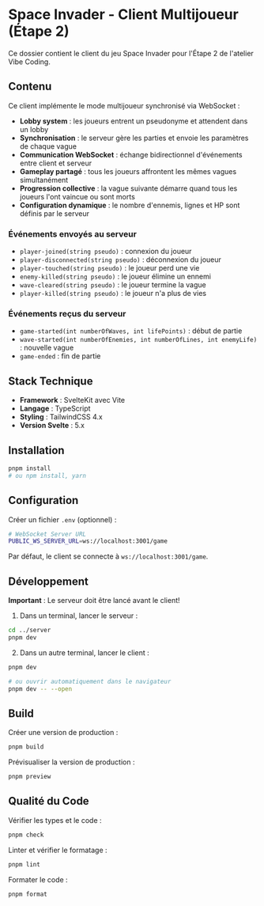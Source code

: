 # Space Invader - Client Multijoueur (Étape 2)

Ce dossier contient le client du jeu Space Invader pour l'Étape 2 de l'atelier Vibe Coding.

## Contenu

Ce client implémente le mode multijoueur synchronisé via WebSocket :

- **Lobby system** : les joueurs entrent un pseudonyme et attendent dans un lobby
- **Synchronisation** : le serveur gère les parties et envoie les paramètres de chaque vague
- **Communication WebSocket** : échange bidirectionnel d'événements entre client et serveur
- **Gameplay partagé** : tous les joueurs affrontent les mêmes vagues simultanément
- **Progression collective** : la vague suivante démarre quand tous les joueurs l'ont vaincue ou sont morts
- **Configuration dynamique** : le nombre d'ennemis, lignes et HP sont définis par le serveur

### Événements envoyés au serveur

- `player-joined(string pseudo)` : connexion du joueur
- `player-disconnected(string pseudo)` : déconnexion du joueur
- `player-touched(string pseudo)` : le joueur perd une vie
- `enemy-killed(string pseudo)` : le joueur élimine un ennemi
- `wave-cleared(string pseudo)` : le joueur termine la vague
- `player-killed(string pseudo)` : le joueur n'a plus de vies

### Événements reçus du serveur

- `game-started(int numberOfWaves, int lifePoints)` : début de partie
- `wave-started(int numberOfEnemies, int numberOfLines, int enemyLife)` : nouvelle vague
- `game-ended` : fin de partie

## Stack Technique

- **Framework** : SvelteKit avec Vite
- **Langage** : TypeScript
- **Styling** : TailwindCSS 4.x
- **Version Svelte** : 5.x

## Installation

```sh
pnpm install
# ou npm install, yarn
```

## Configuration

Créer un fichier `.env` (optionnel) :

```bash
# WebSocket Server URL
PUBLIC_WS_SERVER_URL=ws://localhost:3001/game
```

Par défaut, le client se connecte à `ws://localhost:3001/game`.

## Développement

**Important** : Le serveur doit être lancé avant le client!

1. Dans un terminal, lancer le serveur :
```sh
cd ../server
pnpm dev
```

2. Dans un autre terminal, lancer le client :
```sh
pnpm dev

# ou ouvrir automatiquement dans le navigateur
pnpm dev -- --open
```

## Build

Créer une version de production :

```sh
pnpm build
```

Prévisualiser la version de production :

```sh
pnpm preview
```

## Qualité du Code

Vérifier les types et le code :

```sh
pnpm check
```

Linter et vérifier le formatage :

```sh
pnpm lint
```

Formater le code :

```sh
pnpm format
```
